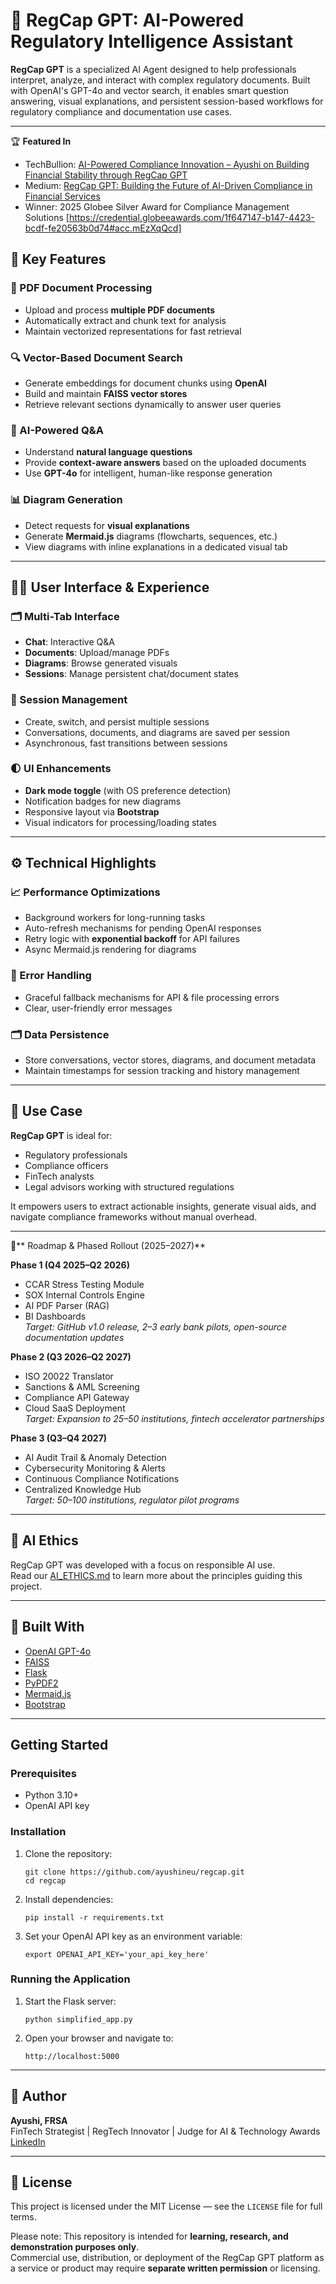 # 🧠 RegCap GPT: AI-Powered Regulatory Intelligence Assistant

**RegCap GPT** is a specialized AI Agent designed to help professionals interpret, analyze, and interact with complex regulatory documents. Built with OpenAI's GPT-4o and vector search, it enables smart question answering, visual explanations, and persistent session-based workflows for regulatory compliance and documentation use cases.

---

🏆 **Featured In**  
- TechBullion: [AI-Powered Compliance Innovation – Ayushi on Building Financial Stability through RegCap GPT](https://techbullion.com/ai-powered-compliance-innovation-ayushi-on-building-financial-stability-through-regcap-gpt/)   
- Medium: [RegCap GPT: Building the Future of AI-Driven Compliance in Financial Services](https://medium.com/@ayushis.nmims/regcap-gpt-building-the-future-of-ai-driven-compliance-in-financial-services-57ea1c4775d0)  
- Winner: 2025 Globee Silver Award for Compliance Management Solutions  [https://credential.globeeawards.com/1f647147-b147-4423-bcdf-fe20563b0d74#acc.mEzXqQcd]

## 🚀 Key Features

### 📄 PDF Document Processing
- Upload and process **multiple PDF documents**
- Automatically extract and chunk text for analysis
- Maintain vectorized representations for fast retrieval

### 🔍 Vector-Based Document Search
- Generate embeddings for document chunks using **OpenAI**
- Build and maintain **FAISS vector stores**
- Retrieve relevant sections dynamically to answer user queries

### 💬 AI-Powered Q&A
- Understand **natural language questions**
- Provide **context-aware answers** based on the uploaded documents
- Use **GPT-4o** for intelligent, human-like response generation

### 📊 Diagram Generation
- Detect requests for **visual explanations**
- Generate **Mermaid.js** diagrams (flowcharts, sequences, etc.)
- View diagrams with inline explanations in a dedicated visual tab

---

## 🧑‍💻 User Interface & Experience

### 🗂️ Multi-Tab Interface
- **Chat**: Interactive Q&A
- **Documents**: Upload/manage PDFs
- **Diagrams**: Browse generated visuals
- **Sessions**: Manage persistent chat/document states

### 💾 Session Management
- Create, switch, and persist multiple sessions
- Conversations, documents, and diagrams are saved per session
- Asynchronous, fast transitions between sessions

### 🌓 UI Enhancements
- **Dark mode toggle** (with OS preference detection)
- Notification badges for new diagrams
- Responsive layout via **Bootstrap**
- Visual indicators for processing/loading states

---

## ⚙️ Technical Highlights

### 📈 Performance Optimizations
- Background workers for long-running tasks
- Auto-refresh mechanisms for pending OpenAI responses
- Retry logic with **exponential backoff** for API failures
- Async Mermaid.js rendering for diagrams

### 🔧 Error Handling
- Graceful fallback mechanisms for API & file processing errors
- Clear, user-friendly error messages

### 🗂️ Data Persistence
- Store conversations, vector stores, diagrams, and document metadata
- Maintain timestamps for session tracking and history management

---

## 🧭 Use Case

**RegCap GPT** is ideal for:
- Regulatory professionals
- Compliance officers
- FinTech analysts
- Legal advisors working with structured regulations

It empowers users to extract actionable insights, generate visual aids, and navigate compliance frameworks without manual overhead.

---

📌** Roadmap & Phased Rollout (2025–2027)**

**Phase 1 (Q4 2025–Q2 2026)**
- CCAR Stress Testing Module  
- SOX Internal Controls Engine  
- AI PDF Parser (RAG)  
- BI Dashboards  
*Target: GitHub v1.0 release, 2–3 early bank pilots, open-source documentation updates*

**Phase 2 (Q3 2026–Q2 2027)**
- ISO 20022 Translator  
- Sanctions & AML Screening  
- Compliance API Gateway  
- Cloud SaaS Deployment  
*Target: Expansion to 25–50 institutions, fintech accelerator partnerships*

**Phase 3 (Q3–Q4 2027)**
- AI Audit Trail & Anomaly Detection  
- Cybersecurity Monitoring & Alerts  
- Continuous Compliance Notifications  
- Centralized Knowledge Hub  
*Target: 50–100 institutions, regulator pilot programs*

---

## 📜 AI Ethics

RegCap GPT was developed with a focus on responsible AI use.  
Read our [AI_ETHICS.md](./AI_ETHICS.md) to learn more about the principles guiding this project.

---

## 🧠 Built With

- [OpenAI GPT-4o](https://platform.openai.com/)
- [FAISS](https://github.com/facebookresearch/faiss)
- [Flask](https://flask.palletsprojects.com/)
- [PyPDF2](https://pypdf2.readthedocs.io/)
- [Mermaid.js](https://mermaid.js.org/)
- [Bootstrap](https://getbootstrap.com/)

---

## Getting Started

### Prerequisites

- Python 3.10+
- OpenAI API key

### Installation

1. Clone the repository:
   ```
   git clone https://github.com/ayushineu/regcap.git
   cd regcap
   ```

2. Install dependencies:
   ```
   pip install -r requirements.txt
   ```

3. Set your OpenAI API key as an environment variable:
   ```
   export OPENAI_API_KEY='your_api_key_here'
   ```

### Running the Application

1. Start the Flask server:
   ```
   python simplified_app.py
   ```

2. Open your browser and navigate to:
   ```
   http://localhost:5000
   ```

---

## 💼 Author

**Ayushi, FRSA**  
FinTech Strategist | RegTech Innovator | Judge for AI & Technology Awards  
[LinkedIn](https://www.linkedin.com/in/ayushi-ayushi)

---

## 📄 License

This project is licensed under the MIT License — see the `LICENSE` file for full terms.

Please note: This repository is intended for **learning, research, and demonstration purposes only**.  
Commercial use, distribution, or deployment of the RegCap GPT platform as a service or product may require **separate written permission** or licensing.


